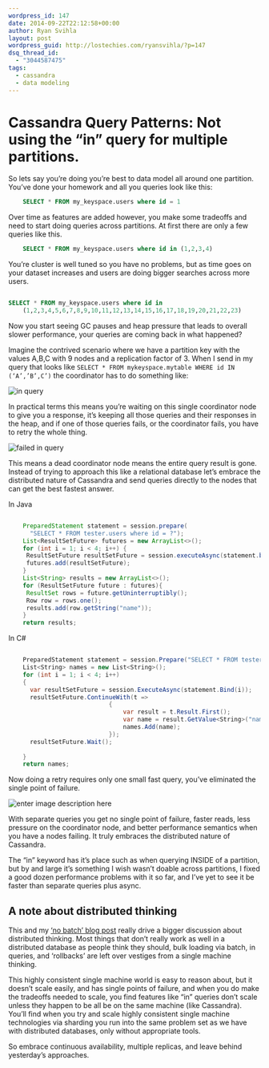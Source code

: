 ```yaml
---
wordpress_id: 147
date: 2014-09-22T22:12:58+00:00
author: Ryan Svihla
layout: post
wordpress_guid: http://lostechies.com/ryansvihla/?p=147
dsq_thread_id:
  - "3044587475"
tags:
  - cassandra
  - data modeling
---
```

<h1>Cassandra Query Patterns: Not using the “in” query for multiple partitions.</h1>
So lets say you’re doing you’re best to data model all around one partition. You’ve done your homework and all you queries look like this:

```sql
    SELECT * FROM my_keyspace.users where id = 1
```
    

Over time as features are added however, you make some tradeoffs and need to start doing queries across partitions. At first there are only a few queries like this.

```sql
    SELECT * FROM my_keyspace.users where id in (1,2,3,4)
```
    

You’re cluster is well tuned so you have no problems, but as time goes on your dataset increases and users are doing bigger searches across more users.

```sql

SELECT * FROM my_keyspace.users where id in
    (1,2,3,4,5,6,7,8,9,10,11,12,13,14,15,16,17,18,19,20,21,22,23)
```
    

Now you start seeing GC pauses and heap pressure that leads to overall slower performance, your queries are coming back in what happened?

Imagine the contrived scenario where we have a partition key with the values A,B,C with 9 nodes and a replication factor of 3. When I send in my query that looks like `SELECT * FROM mykeyspace.mytable WHERE id IN (‘A’,’B’,C’)` the coordinator has to do something like:

![in query](https://d262ilb51hltx0.cloudfront.net/max/2000/1*ciY7VMeWusOg0XMywvk7Dw.png)

In practical terms this means you’re waiting on this single coordinator node to give you a response, it’s keeping all those queries and their responses in the heap, and if one of those queries fails, or the coordinator fails, you have to retry the whole thing.

![failed in query](https://d262ilb51hltx0.cloudfront.net/max/2000/1*TUn4G73gGn-LxeKBg3O1Fw.png)

This means a dead coordinator node means the entire query result is gone. Instead of trying to approach this like a relational database let’s embrace the distributed nature of Cassandra and send queries directly to the nodes that can get the best fastest answer.

In Java

```java

    PreparedStatement statement = session.prepare(
      "SELECT * FROM tester.users where id = ?");
    List<ResultSetFuture> futures = new ArrayList<>();
    for (int i = 1; i < 4; i++) {
     ResultSetFuture resultSetFuture = session.executeAsync(statement.bind(i));
     futures.add(resultSetFuture);
    }
    List<String> results = new ArrayList<>();
    for (ResultSetFuture future : futures){
     ResultSet rows = future.getUninterruptibly();
     Row row = rows.one();
     results.add(row.getString("name"));
    }
    return results;
```

In C#

```csharp

    PreparedStatement statement = session.Prepare("SELECT * FROM tester.users where id = ?");
    List<String> names = new List<String>();
    for (int i = 1; i < 4; i++)
    {
      var resultSetFuture = session.ExecuteAsync(statement.Bind(i));
      resultSetFuture.ContinueWith(t =>
                            {
                                var result = t.Result.First();
                                var name = result.GetValue<String>("name");
                                names.Add(name);
                            });
      resultSetFuture.Wait();
    
    }
    return names;
``` 

Now doing a retry requires only one small fast query, you’ve eliminated the single point of failure.

![enter image description here](https://d262ilb51hltx0.cloudfront.net/max/1976/1*fCB5zls1i_eFN8KAhMZqkA.png)

With separate queries you get no single point of failure, faster reads, less pressure on the coordinator node, and better performance semantics when you have a nodes failing. It truly embraces the distributed nature of Cassandra.

The “in” keyword has it’s place such as when querying INSIDE of a partition, but by and large it’s something I wish wasn’t doable across partitions, I fixed a good dozen performance problems with it so far, and I’ve yet to see it be faster than separate queries plus async.

## A note about distributed thinking

This and my [‘no batch’ blog post](https://lostechies.com/ryansvihla/2014/08/28/cassandra-batch-loading-without-the-batch-keyword/) really drive a bigger discussion about distributed thinking. Most things that don’t really work as well in a distributed database as people think they should, bulk loading via batch, in queries, and ‘rollbacks’ are left over vestiges from a single machine thinking.

This highly consistent single machine world is easy to reason about, but it doesn’t scale easily, and has single points of failure, and when you do make the tradeoffs needed to scale, you find features like “in” queries don’t scale unless they happen to be all be on the same machine (like Cassandra). You’ll find when you try and scale highly consistent single machine technologies via sharding you run into the same problem set as we have with distributed databases, only without appropriate tools.

So embrace continuous availability, multiple replicas, and leave behind yesterday’s approaches.
